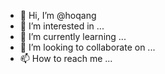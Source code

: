 - 👋 Hi, I’m @hoqang
- 👀 I’m interested in ...
- 🌱 I’m currently learning ...
- 💞️ I’m looking to collaborate on ...
- 📫 How to reach me ...

<!---
hoqang/hoqang is a ✨ special ✨ repository because its `README.md` (this file) appears on your GitHub profile.
You can click the Preview link to take a look at your changes.
--->
